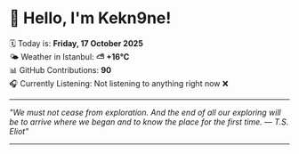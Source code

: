 # 👋 Hello, I'm Kekn9ne!

🗓️ Today is: **Friday, 17 October 2025**  
🌤️ Weather in Istanbul: **⛅️  +16°C**  
📊 GitHub Contributions: **90**  
🎧 Currently Listening: Not listening to anything right now ❌

---

_"We must not cease from exploration. And the end of all our exploring will be to arrive where we began and to know the place for the first time. — *T.S. Eliot*"_

---
